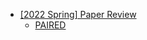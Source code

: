 * [\[2022 Spring\] Paper Review](paper-review/README.md) 
    * [PAIRED](paper-review/2022-spring/neurips-2020-paired.md)
